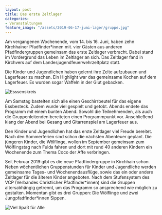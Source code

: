 ```yaml
---
layout: post
title: Das erste Zeltlager
categories:
- Veranstaltungen
feature_image: "/assets/2019-06-17-juni-lager/gruppe.jpg"
---
```


Am vergangenen Wochenende, vom 14. bis 16. Juni, haben zehn Kirchhainer Pfadfinder*innen mit. vier Gästen aus anderen Pfadfindergruppen gemeinsam das erste Zeltlager verbracht. Dabei stand im Vordergrund das Leben im Zeltlager an sich. Das Zeltlager fand in Kirchvers auf dem Landesjugendfeuerwehrzeltplatz statt.

Die Kinder und Jugendlichen haben gelernt ihre Zelte aufzubauen und Lagerfeuer zu machen. Ein Highlight war das gemeinsame Kochen auf dem Lagerfeuer. Es wurden sogar Waffeln in der Glut gebacken.

![Esssenskreis](/assets/2019-06-17-juni-lager/essen.jpg)

Am Samstag bastelten sich alle einen Geschirrbeutel für das eigene Essbesteck. Zudem wurde viel gespielt und getobt. Abends endete das Programm mit einem bunten Abend. Sowohl die Teilnehmenden, als auch die Gruppenleitenden bereiteten einen Programmpunkt vor. Anschließend klang der Abend bei Gesang und Gitarrenspiel am Lagerfeuer aus. 

Den Kinder und Jugendlichen hat das erste Zeltlager viel Freude bereitet. Nach den Sommerferien sind schon die nächsten Abenteuer geplant. Die jüngeren Kinder, die Wölflinge, wollen im September gemeinsam zum Wölflingstag nach Fulda fahren und dort mit rund 40 anderen Kindern ein Wochenende zum Thema Coco der Affe verbringen.

Seit Februar 2019 gibt es die neue Pfadfindergruppe in Kirchhain schon. Neben wöchentlichen Gruppenstunden für Kinder und Jugendliche werden gemeinsame Tages- und Wochenendausflüge, sowie das ein oder andere Zeltlager für die älteren Kinder angeboten. Nach dem Stufensystem des VCP (Verbandes Christlicher Pfadfinder\*innen) sind die Gruppen altersabhängig getrennt, um das Programm so ansprechend wie möglich zu gestalten. Momentan gibt es drei Gruppen: Die Wölflinge und zwei Jungpfadfinder\*innen Sippen. 

![Viel Spaß für Alle](/assets/2019-06-17-juni-lager/gruppen2.jpg)
